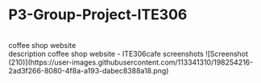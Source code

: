 # P3-Group-Project-ITE306
<br>
coffee shop website <br>
description
coffee shop website - ITE306cafe
screenshots
![Screenshot (210)](https://user-images.githubusercontent.com/113341310/198254216-2ad3f266-8080-4f8a-a193-dabec8388a18.png)
